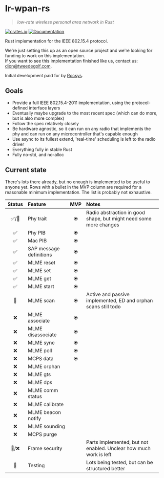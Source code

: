 # lr-wpan-rs

> *low-rate wireless personal area network in Rust*

[![crates.io](https://img.shields.io/crates/v/lr-wpan-rs.svg)](https://crates.io/crates/lr-wpan-rs) [![Documentation](https://docs.rs/lr-wpan-rs/badge.svg)](https://docs.rs/lr-wpan-rs)

Rust implementation for the IEEE 802.15.4 protocol.

We're just setting this up as an open source project and we're looking for funding to work on this implementation.  
If you want to see this implementation finished like us, contact us: dion@tweedegolf.com.

Initial development paid for by [Rocsys](https://www.rocsys.com/).

## Goals

- Provide a full IEEE 802.15.4-2011 implementation, using the protocol-defined interface layers
- Eventually maybe upgrade to the most recent spec (which can do more, but is also more complex)
- Follow the spec relatively closely
- Be hardware agnostic, so it can run on any radio that implements the phy and can run on any microcontroller that's capable enough
- Use async to its fullest extend, 'real-time' scheduling is left to the radio driver
- Everything fully in stable Rust
- Fully no-std, and no-alloc

## Current state

There's lots there already, but no enough is implemented to be useful to anyone yet.
Rows with a bullet in the MVP column are required for a reasonable minimum implementation.
The list is probably not exhaustive.

| Status | Feature                 |  MVP  | Notes                                                             |
| :----: | :---------------------- | :---: | :---------------------------------------------------------------- |
|  ✅/🚧   | Phy trait               |   ⦿   | Radio abstraction in good shape, but might need some more changes |
|   ✅    | Phy PIB                 |   ⦿   |                                                                   |
|   ✅    | Mac PIB                 |   ⦿   |                                                                   |
|   ✅    | SAP message definitions |   ⦿   |                                                                   |
|   ✅    | MLME reset              |   ⦿   |                                                                   |
|   ✅    | MLME set                |   ⦿   |                                                                   |
|   ✅    | MLME get                |   ⦿   |                                                                   |
|   ✅    | MLME start              |   ⦿   |                                                                   |
|   🚧    | MLME scan               |   ⦿   | Active and passive implemented, ED and orphan scans still todo    |
|   ❌    | MLME associate          |   ⦿   |                                                                   |
|   ❌    | MLME disassociate       |   ⦿   |                                                                   |
|   ❌    | MLME sync               |   ⦿   |                                                                   |
|   ❌    | MLME poll               |   ⦿   |                                                                   |
|   ❌    | MCPS data               |   ⦿   |                                                                   |
|   ❌    | MLME orphan             |       |                                                                   |
|   ❌    | MLME gts                |       |                                                                   |
|   ❌    | MLME dps                |       |                                                                   |
|   ❌    | MLME comm status        |       |                                                                   |
|   ❌    | MLME calibrate          |       |                                                                   |
|   ❌    | MLME beacon notify      |       |                                                                   |
|   ❌    | MLME sounding           |       |                                                                   |
|   ❌    | MCPS purge              |       |                                                                   |
|  🚧/❌   | Frame security          |       | Parts implemented, but not enabled. Unclear how much work is left |
|   🚧    | Testing                 |       | Lots being tested, but can be structured better                   |
